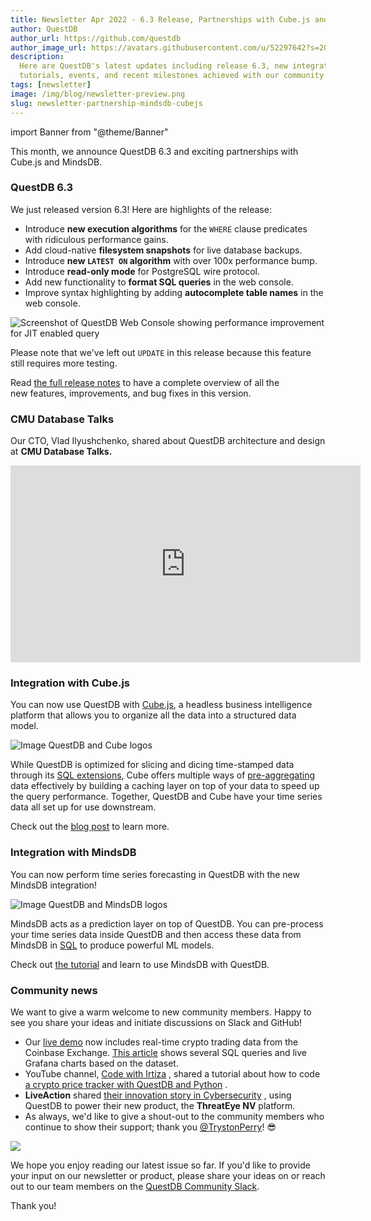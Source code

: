 ```yaml
---
title: Newsletter Apr 2022 - 6.3 Release, Partnerships with Cube.js and MindsDB
author: QuestDB
author_url: https://github.com/questdb
author_image_url: https://avatars.githubusercontent.com/u/52297642?s=200&v=4
description:
  Here are QuestDB's latest updates including release 6.3, new integrations,
  tutorials, events, and recent milestones achieved with our community
tags: [newsletter]
image: /img/blog/newsletter-preview.png
slug: newsletter-partnership-mindsdb-cubejs
---
```


import Banner from "@theme/Banner"

<Banner
  alt="Image of QuestDB logo"
  src="/img/blog/newsletter.png"
  width={692}
  height={200}
/>

This month, we announce QuestDB 6.3 and exciting partnerships with Cube.js and
MindsDB.

### QuestDB 6.3

We just released version 6.3! Here are highlights of the release:

- Introduce **new execution algorithms** for the `WHERE` clause predicates with
  ridiculous performance gains.
- Add cloud-native **filesystem snapshots** for live database backups.
- Introduce **new `LATEST ON` algorithm** with over 100x performance bump.
- Introduce **read-only mode** for PostgreSQL wire protocol.
- Add new functionality to **format SQL queries** in the web console.
- Improve syntax highlighting by adding **autocomplete table names** in the web
  console.

![Screenshot of QuestDB Web Console showing performance improvement for JIT enabled query](/img/blog/2022-05-06/web-console.png)

Please note that we've left out `UPDATE` in this release because this feature
still requires more testing.

Read
[the full release notes](https://github.com/questdb/questdb/releases/tag/6.3) to
have a complete overview of all the new features, improvements, and bug fixes in
this version.

### CMU Database Talks

Our CTO, Vlad Ilyushchenko, shared about QuestDB architecture and design at
**CMU Database Talks.**

<iframe
  width="560"
  height="315"
  src="https://www.youtube.com/embed/AxxutZ0v3HE"
  title="YouTube video player"
  frameborder="0"
  allow="accelerometer; autoplay; clipboard-write; encrypted-media; gyroscope; picture-in-picture; web-share"
  allowfullscreen
></iframe>

### Integration with Cube.js

You can now use QuestDB with [Cube.js](https://cube.dev/), a headless business
intelligence platform that allows you to organize all the data into a structured
data model.

![Image QuestDB and Cube logos](/img/blog/2022-05-06/cube.png)

While QuestDB is optimized for slicing and dicing time-stamped data through its
[SQL extensions](/docs/concept/sql-extensions/), Cube offers multiple ways of
[pre-aggregating](https://cube.dev/docs/caching/using-pre-aggregations) data
effectively by building a caching layer on top of your data to speed up the
query performance. Together, QuestDB and Cube have your time series data all set
up for use downstream.

Check out the
[blog post](/blog/2022/04/26/time-series-data-analytics-with-questdb-and-cube/)
to learn more.

### Integration with MindsDB

You can now perform time series forecasting in QuestDB with the new MindsDB
integration!

![Image QuestDB and MindsDB logos](/img/blog/2022-05-06/mindsdb.png)

MindsDB acts as a prediction layer on top of QuestDB. You can pre-process your
time series data inside QuestDB and then access these data from MindsDB in
[SQL](https://docs.mindsdb.com/sql/) to produce powerful ML models.

Check out
[the tutorial](https://mindsdb.com/blog/tutorial-enabling-machine-learning-in-questdb-with-mindsdb/)
and learn to use MindsDB with QuestDB.

### Community news

We want to give a warm welcome to new community members. Happy to see you share
your ideas and initiate discussions on Slack and GitHub!

- Our [live demo](https://demo.questdb.io) now includes real-time crypto trading
  data from the Coinbase Exchange.
  [This article](/blog/2022/04/12/demo-live-crypto-data-streamed-with-questdb-and-grafana/)
  shows several SQL queries and live Grafana charts based on the dataset.
- YouTube channel,
  [Code with Irtiza](https://www.youtube.com/channel/UCDankIVMXJEkhtjv5yLSN4g) ,
  shared a tutorial about how to code
  [a crypto price tracker with QuestDB and Python](https://youtu.be/JLHxT8I4Thw)
  .
- **LiveAction** shared
  [their innovation story in Cybersecurity](https://www.liveaction.com/resources/blog/cybersecurity-innovation-example-detection/)
  , using QuestDB to power their new product, the **ThreatEye NV** platform.
- As always, we'd like to give a shout-out to the community members who continue
  to show their support; thank you
  [@TrystonPerry](https://twitter.com/TrystonPerry)! 😎

![](https://mcusercontent.com/f692ae4038a31e8ae997a0f29/images/e190c3c8-158f-3c83-0be2-85c7f9207217.png)

We hope you enjoy reading our latest issue so far. If you'd like to provide your
input on our newsletter or product, please share your ideas on or reach out to
our team members on the [QuestDB Community Slack](http://slack.questdb.io/).

Thank you!
